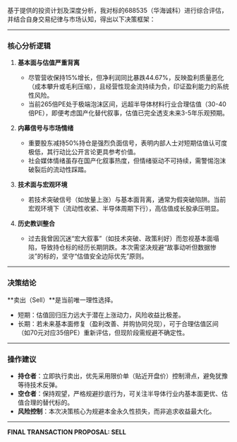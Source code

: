 基于提供的投资计划及深度分析，我对标的688535（华海诚科）进行综合评估，并结合自身交易纪律与市场认知，得出以下决策框架：

---

### **核心分析逻辑**
1. **基本面与估值严重背离**  
   - 尽管营收保持15%增长，但净利润同比暴跌44.67%，反映盈利质量恶化（成本攀升或毛利压缩），且经营性现金流持续为负，印证盈利能力的系统性风险。  
   - 当前265倍PE处于极端泡沫区间，远超半导体材料行业合理估值（30-40倍PE），即便考虑国产化替代叙事，估值已完全透支未来3-5年乐观预期。

2. **内幕信号与市场情绪**  
   - 重要股东减持50%持仓是强烈负面信号，表明内部人士对短期估值认可度极低，其行动比公开言论更具参考价值。  
   - 社会媒体情绪虽存在国产化叙事热度，但情绪驱动不可持续，需警惕泡沫破裂后的流动性踩踏。

3. **技术面与宏观环境**  
   - 若技术突破信号（如放量上涨）与基本面背离，通常为假突破陷阱。当前宏观环境下（流动性收紧、半导体周期下行），高估值成长股承压明显。

4. **历史教训整合**  
   - 过去我曾因沉迷“宏大叙事”（如技术突破、政策利好）而忽视基本面塌陷，导致持仓标的经历长期阴跌。本次需坚决规避“故事动听但数据惨淡”的标的，坚守“估值安全边际优先”原则。

---

### **决策结论**
**卖出（Sell）**是当前唯一理性选择。  
- 短期：估值回归压力远大于潜在上涨动力，风险收益比极差。  
- 长期：若未来基本面修复（盈利改善、并购协同兑现），可于合理估值区间（如70元对应35倍PE）重新评估，但现阶段需规避不确定性。

---

### **操作建议**
- **持仓者**：立即执行卖出，优先采用限价单（贴近开盘价）控制滑点，避免犹豫等待技术反弹。  
- **空仓者**：保持观望，严格规避抄底行为，可关注半导体行业内基本面更优、估值合理的替代标的。  
- **风险控制**：本次决策核心为规避本金永久性损失，而非追求收益最大化。

---

**FINAL TRANSACTION PROPOSAL: SELL**